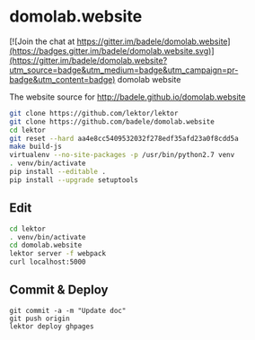 # domolab.website

[![Join the chat at https://gitter.im/badele/domolab.website](https://badges.gitter.im/badele/domolab.website.svg)](https://gitter.im/badele/domolab.website?utm_source=badge&utm_medium=badge&utm_campaign=pr-badge&utm_content=badge)
domolab website

The website source for http://badele.github.io/domolab.website

```bash
git clone https://github.com/lektor/lektor
git clone https://github.com/badele/domolab.website
cd lektor
git reset --hard aa4e8cc5409532032f278edf35afd23a0f8cdd5a
make build-js
virtualenv --no-site-packages -p /usr/bin/python2.7 venv
. venv/bin/activate
pip install --editable .
pip install --upgrade setuptools
```

## Edit
```bash
cd lektor
. venv/bin/activate
cd domolab.website
lektor server -f webpack
curl localhost:5000
```

## Commit & Deploy
```
git commit -a -m "Update doc"
git push origin
lektor deploy ghpages
```
